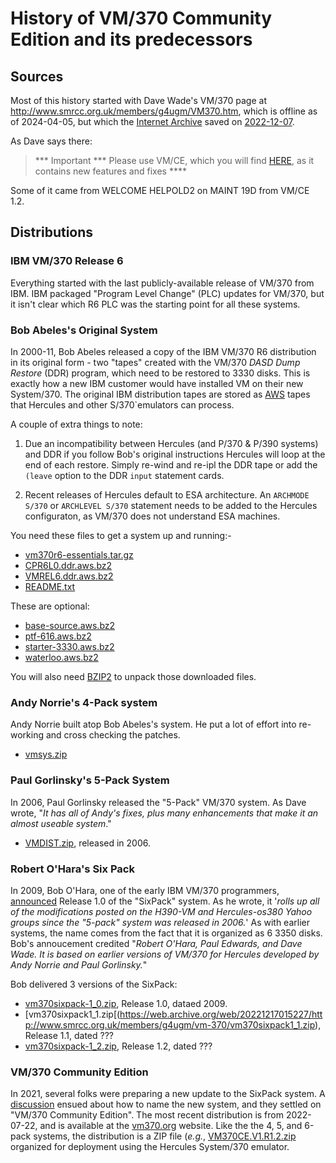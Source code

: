 # History of VM/370 Community Edition and its predecessors

## Sources
Most of this history started with Dave Wade's VM/370 page at
http://www.smrcc.org.uk/members/g4ugm/VM370.htm, which is offline as of 2024-04-05,
but which the [Internet Archive](https://archive.org) saved on 
[2022-12-07](https://web.archive.org/web/20221217015227/http://www.smrcc.org.uk/members/g4ugm/VM370.htm).

As Dave says there:

> *** Important *** Please use VM/CE, which you will find [HERE](http://vm370.org/vm),
> as it contains new features and fixes ****

Some of it came from WELCOME HELPOLD2 on MAINT 19D from VM/CE 1.2.

## Distributions

### IBM VM/370 Release 6
Everything started with the last publicly-available release of VM/370 from IBM.
IBM packaged "Program Level Change" (PLC) updates for VM/370, but it isn't clear
which R6 PLC was the starting point for all these systems.

### Bob Abeles's Original System
In 2000-11, Bob Abeles released a copy of the IBM VM/370 R6 distribution in
its original form - two "tapes" created with the VM/370 _DASD Dump Restore_ (DDR)
program, which need to be restored to 3330 disks.  This is exactly how a new IBM
customer would have installed VM on their new System/370.  The original IBM
distribution tapes are stored as [AWS](https://xmi.readthedocs.io/en/latest/virtualtape.html)
tapes that Hercules and other S/370`emulators can process.

A couple of extra things to note:

1. Due an incompatibility between Hercules (and P/370 & P/390 systems) and DDR if
you follow Bob's original instructions Hercules will loop at the end of each
restore. Simply re-wind and re-ipl the DDR tape or add the `(leave` option to the
DDR `input` statement cards.

1. Recent releases of Hercules default to ESA architecture. An `ARCHMODE S/370`
or `ARCHLEVEL S/370` statement needs to be added to the Hercules configuraton,
as VM/370 does not understand ESA machines.

You need these files to get a system up and running:-

* [vm370r6-essentials.tar.gz](https://web.archive.org/web/20221217015227/http://www.smrcc.org.uk/members/g4ugm/vm-370/vm370r6-essentials.tar.gz)
* [CPR6L0.ddr.aws.bz2](https://web.archive.org/web/20221217015227/http://www.smrcc.org.uk/members/g4ugm/vm-370/CPR6L0.ddr.aws.bz2)
* [VMREL6.ddr.aws.bz2](https://web.archive.org/web/20221217015227/http://www.smrcc.org.uk/members/g4ugm/vm-370/VMREL6.ddr.aws.bz2)
* [README.txt](https://web.archive.org/web/20221217015227/http://www.smrcc.org.uk/members/g4ugm/vm-370/README.txt)

These are optional:

* [base-source.aws.bz2](https://web.archive.org/web/20221217015227/http://www.smrcc.org.uk/members/g4ugm/vm-370/base-source.aws.bz2)
* [ptf-616.aws.bz2](https://web.archive.org/web/20221217015227/http://www.smrcc.org.uk/members/g4ugm/vm-370/ptf-616.aws.bz2)
* [starter-3330.aws.bz2](https://web.archive.org/web/20221217015227/http://www.smrcc.org.uk/members/g4ugm/vm-370/starter-3330.aws.bz2)
* [waterloo.aws.bz2](https://web.archive.org/web/20221217015227/http://www.smrcc.org.uk/members/g4ugm/vm-370/waterloo.aws.bz2)

You will also need [BZIP2](http://www.bzip.org/) to unpack those downloaded files.

### Andy Norrie's 4-Pack system

Andy Norrie built atop Bob Abeles's system.  He put a lot of effort into re-working
and cross checking the patches.

* [vmsys.zip](https://web.archive.org/web/20221217015227/http://www.smrcc.org.uk/members/g4ugm/vm-370/vmsys.zip)

### Paul Gorlinsky's 5-Pack System

In 2006, Paul Gorlinsky released the "5-Pack" VM/370 system.  As Dave wrote, "_It has all of Andy's fixes, plus many enhancements that make it an almost useable system_."

* [VMDIST.zip](https://web.archive.org/web/20221217015227/http://www.smrcc.org.uk/members/g4ugm/vm-370/VMDIST.zip),
released in 2006.

### Robert O'Hara's Six Pack
In 2009, Bob O'Hara, one of the early IBM VM/370 programmers, [announced](https://h390-vm.yahoogroups.narkive.com/j5oaE1OC/announcing-the-vm-370-sixpack-version-1-0)
Release 1.0 of the "SixPack" system.  As he wrote, it '_rolls up all of the modifications
posted on the H390-VM and Hercules-os380 Yahoo groups since the "5-pack" system was released
in 2006._'  As with earlier systems, the name comes from the fact that it is organized as
6 3350 disks.  Bob's annoucement credited "_Robert O'Hara, Paul Edwards, and Dave Wade. It is based on earlier versions of VM/370 for Hercules developed by Andy Norrie and Paul Gorlinsky._"

Bob delivered 3 versions of the SixPack:
* [vm370sixpack-1_0.zip](https://web.archive.org/web/20221217015227/http://www.smrcc.org.uk/members/g4ugm/vm-370/vm370sixpack-1_0.zip), Release 1.0, dataed 2009.
* [vm370sixpack1_1.zip[(https://web.archive.org/web/20221217015227/http://www.smrcc.org.uk/members/g4ugm/vm-370/vm370sixpack1_1.zip), Release 1.1, dated ???
* [vm370sixpack-1_2.zip](https://web.archive.org/web/20221217015227/http://www.smrcc.org.uk/members/g4ugm/vm-370/vm370sixpack-1_2.zip), Release 1.2, dated ???

### VM/370 Community Edition
In 2021, several folks were preparing a new update to the SixPack system.  A [discussion](https://groups.io/g/h390-vm/topic/what_do_we_call_it/79201407)
ensued about how to name the new system, and they settled on "VM/370 Community Edition".  The most
recent distribution is from 2022-07-22, and is available at the [vm370.org](http://www.vm370.org/vm)
website.  Like the the 4, 5, and 6-pack systems, the distribution is a ZIP file (_e.g._,
[VM370CE.V1.R1.2.zip](http://www.vm370.org/sites/default/files/2022-07/VM370CE.V1.R1.2.zip)
organized for deployment using the Hercules System/370 emulator.
